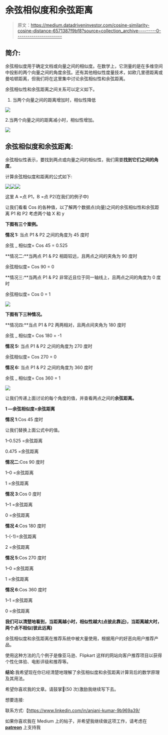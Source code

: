 # 余弦相似度和余弦距离

> 原文：<https://medium.datadriveninvestor.com/cosine-similarity-cosine-distance-6571387f9bf8?source=collection_archive---------0----------------------->

## 简介:

余弦相似度用于确定文档或向量之间的相似度。在数学上，它测量的是在多维空间中投影的两个向量之间的角度余弦。还有其他相似性度量技术，如欧几里德距离或曼哈顿距离，但我们将在这里集中讨论余弦相似性和余弦距离。

余弦相似性和余弦距离之间关系可以定义如下。

1.  当两个向量之间的距离增加时，相似性降低

![](img/9d4d601aadc3343c551881c9d0370b97.png)

2.当两个向量之间的距离减小时，相似性增加。

![](img/3e5b1c7be789fb3f82fa7eac6675a4d7.png)

## **余弦相似度和余弦距离:**

余弦相似性表示，要找到两点或向量之间的相似性，我们需要**找到它们之间的角度**。

计算余弦相似度和距离的公式如下:

![](img/09c10314bcb6d5ebd20828ab350eed0e.png)![](img/7dab4a59a6fe959f7c5d934203d2fa88.png)![](img/31de0c96686327edc6be8e6be1322e0f.png)

这里 A =点 P1，B =点 P2(在我们的例子中)

让我们看看 Cos 的各种值，以了解两个数据点(向量)之间的余弦相似性和余弦距离 P1 和 P2 考虑两个轴 X 和 y

**下图有三个案例。**

**情况 1:** 当点 P1 & P2 之间的角度为 45 度时

余弦 _ 相似度= Cos 45 = 0.525

**情况二:**当两点 P1 & P2 相距较远，且两点之间的夹角为 90 度时

余弦相似度= Cos 90 = 0

**情况三:**当两点 P1 & P2 非常近且位于同一轴线上，且两点之间的角度为 0 度时

余弦相似度= Cos 0 = 1

![](img/8a156c4e41e91155d4f07162f37af239.png)

**下图有下三种情况。**

**情况四:**当点 P1 & P2 两两相对，且两点间夹角为 180 度时

余弦 _ 相似度= Cos 180 = -1

**情况 5:** 当点 P1 & P2 之间的角度为 270 度时

余弦相似度= Cos 270 = 0

**情况 6:** 当点 P1 & P2 之间的角度为 360 度时

余弦 _ 相似度= Cos 360 = 1

![](img/6e169b1f951659195e22efb2b6d7c029.png)

让我们传递上面讨论的每个角度的值，并查看两点之间的**余弦距离。**

**1 —余弦相似度=余弦距离**

**情况 1**:Cos 45 度时

让我们替换上面公式中的值。

1–0.525 =余弦距离

0.475 =余弦距离

**情况二**:Cos 90 度时

1–0 =余弦距离

1 =余弦距离

**情况 3**:Cos 0 度时

1–1 =余弦距离

0 =余弦距离

**情况 4**:Cos 180 度时

1-(-1)=余弦距离

2 =余弦距离

**情况 5**:Cos 270 度时

1–0 =余弦距离

1 =余弦距离

**情况 6**:Cos 360 度时

1–1 =余弦距离

0 =余弦距离

**我们可以清楚地看到，当距离越小时，相似性越大(点彼此靠近)，当距离越大时，两个点不相似(彼此远离)**

余弦相似度和余弦距离在推荐系统中被大量使用，根据用户的好恶向用户推荐产品。

使用这种方法的几个例子是像亚马逊、Flipkart 这样的网站向客户推荐项目以获得个性化体验、电影评级和推荐等。

**结论**:我希望现在你已经清楚地理解了余弦相似度和余弦距离计算背后的数学原理及其用法。

希望你喜欢我的文章。请鼓掌👏(50 次)激励我继续写下去。

想要连接:

联系方式:【https://www.linkedin.com/in/anjani-kumar-9b969a39/ 

如果你喜欢我在 Medium 上的帖子，并希望我继续做这项工作，请考虑在 [**patreon**](https://www.patreon.com/anjanikumar) 上支持我